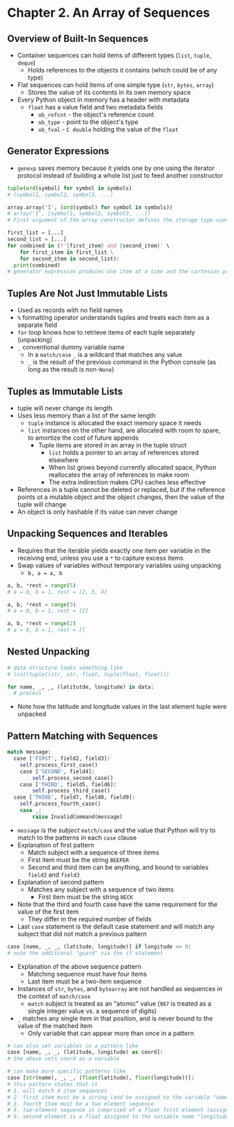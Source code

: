 # Chapter 2. An Array of Sequences

## Overview of Built-In Sequences

* Container sequences can hold items of different types (`list`, `tuple`, `deque`)
  * Holds references to the objects it contains (which could be of any type)
* Flat sequences can hold items of one simple type (`str`, `bytes`, `array`)
  * Stores the value of its contents in its own memory space
* Every Python object in memory has a header with metadata
  * `float` has a value field and two metadata fields
	  * `ob_refcnt` - the object's reference count
	  * `ob_type` - point to the object's type
      * `ob_fval` - `C double` holding the value of the `float`

## Generator Expressions

* `genexp` saves memory because it yields one by one using the iterator protocol instead of building a whole list just to feed another constructor

```python
tuple(ord(symbol) for symbol in symbols)
# (symbol1, symbol2, symbol3, ...)

array.array('I', (ord(symbol) for symbol in symbols))
# array('I', [symbol1, symbol2, symbol3, ...])
# First argument of the array constructor defines the storage type used for the numbers in the array

first_list = [...]
second_list = [...]
for combined in (f'{first_item} and {second_item}' \
    for first_item in first_list \
    for second_item in second_list):
  print(combined)
# generator expression produces one item at a time and the cartesian product of the lists is never built into memory
```

## Tuples Are Not Just Immutable Lists

* Used as records with no field names
* `%` formatting operator understands tuples and treats each item as a separate field
* `for` loop knows how to retrieve items of each tuple separately (unpacking)
* `_` conventional dummy variable name
	* In a `match/case` `_` is a wildcard that matches any value
	* `_` is the result of the previous command in the Python console (as long as the result is non-`None`)

## Tuples as Immutable Lists

* tuple will never change its length
* Uses less memory than a list of the same length
  * `tuple` instance is allocated the exact memory space it needs
  * `list` instances on the other hand, are allocated with room to spare, to amortize the cost of future appends
	* Tuple items are stored in an array in the tuple struct
		* `list` holds a pointer to an array of references stored elsewhere
		* When list grows beyond currently allocated space, Python reallocates the array of references to make room
		* The extra indirection makes CPU caches less effective
* References in a tuple cannot be deleted or replaced, but if the reference points ot a mutable object and the object changes, then the value of the tuple will change
* An object is only hashable if its value can never change

## Unpacking Sequences and Iterables

* Requires that the iterable yields exactly one item per variable in the receiving end, unless you use a `*` to capture excess items
* Swap values of variables without temporary variables using unpacking
  * `b, a = a, b`

```python
a, b, *rest = range(5)
# a = 0, b = 1, rest = [2, 3, 4]

a, b, *rest = range(3)
# a = 0, b = 1, rest = [2]

a, b, *rest = range(2)
# a = 0, b = 1, rest = []
```

## Nested Unpacking

```python
# data structure looks something like
# list(tuple((str, str, float, tuple(float, float)))

for name, _, _, (latitutde, longitude) in data:
  # process
```

* Note how the latitude and longitude values in the last element tuple were unpacked

## Pattern Matching with Sequences

```python
match message:
  case ['FIRST', field2, field3]:
    self.process_first_case()
	case ['SECOND', field4]:
		self.process_second_case()
	case ['THIRD', field5, field6]:
		self.process_third_case()
  case ['THIRD', field7, field8, field9]:
  	self.process_fourth_case()
	case _:
		raise InvalidCommand(message)
```

* `message` is the _subject_ `match/case` and the value that Python will try to match to the patterns in each `case` clause
* Explanation of first pattern
	* Match subject with a sequence of three items
	* First item must be the string `BEEPER`
	* Second and third item can be anything, and bound to variables `field2` and `field3`
* Explanation of second pattern
  * Matches any subject with a sequence of two items
	* First item must be the string `NECK`
* Note that the third and fourth case have the same requirement for the value of the first item
	* They differ in the required number of fields
* Last `case` statement is the default case statement and will match any subject that did not match a previous pattern

```python
case [name, _, _, (latitude, longitude)] if longitude <= 0:
# note the additional "guard" via the if statement
```

* Explanation of the above sequence pattern
	* Matching sequence must have four items
	* Last item must be a two-item sequence
* Instances of `str`, `bytes`, and `bytearray` are not handled as sequences in the context of `match/case`
	* `match` subject is treated as an "atomic" value (`987` is treated as a single integer value vs. a sequence of digits)
* `_` matches any single item in that position, and is never bound to the value of the matched item
  * Only variable that can appear more than once in a pattern

```python
# can also set variables in a pattern like
case [name, _, _, (latitude, longitude) as coord]:
# the above sets coord as a variable

# can make more specific patterns like
case [str(name), _, _, (float(latitude), float(longitude))]:
# this pattern states that it 
# 1. will match 4 item sequences
# 2. first item must be a string (and be assigned to the variable "name")
# 3. fourth item must be a two element sequence
# 4. two-element sequence is comprised of a float first element (assigned to the variable name "latitude")
# 5. second element is a float assigned to the variable name "longitude"
```



















